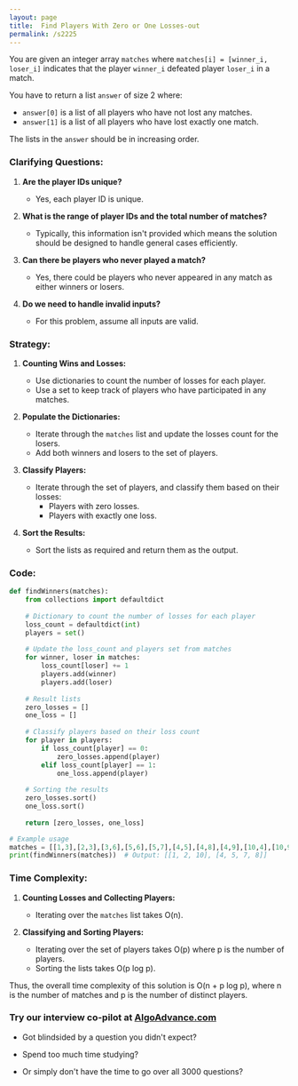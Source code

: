 ```yaml
---
layout: page
title:  Find Players With Zero or One Losses-out
permalink: /s2225
---
```


You are given an integer array `matches` where `matches[i] = [winner_i, loser_i]` indicates that the player `winner_i` defeated player `loser_i` in a match. 

You have to return a list `answer` of size 2 where:
- `answer[0]` is a list of all players who have not lost any matches.
- `answer[1]` is a list of all players who have lost exactly one match.

The lists in the `answer` should be in increasing order.

### Clarifying Questions:

1. **Are the player IDs unique?**
   - Yes, each player ID is unique.

2. **What is the range of player IDs and the total number of matches?**
   - Typically, this information isn't provided which means the solution should be designed to handle general cases efficiently.

3. **Can there be players who never played a match?**
   - Yes, there could be players who never appeared in any match as either winners or losers.

4. **Do we need to handle invalid inputs?**
   - For this problem, assume all inputs are valid.

### Strategy:

1. **Counting Wins and Losses:**
   * Use dictionaries to count the number of losses for each player.
   * Use a set to keep track of players who have participated in any matches.

2. **Populate the Dictionaries:**
   * Iterate through the `matches` list and update the losses count for the losers.
   * Add both winners and losers to the set of players.

3. **Classify Players:**
   * Iterate through the set of players, and classify them based on their losses:
     * Players with zero losses.
     * Players with exactly one loss.

4. **Sort the Results:**
   * Sort the lists as required and return them as the output.

### Code:

```python
def findWinners(matches):
    from collections import defaultdict
    
    # Dictionary to count the number of losses for each player
    loss_count = defaultdict(int)
    players = set()
    
    # Update the loss_count and players set from matches
    for winner, loser in matches:
        loss_count[loser] += 1
        players.add(winner)
        players.add(loser)
    
    # Result lists
    zero_losses = []
    one_loss = []
    
    # Classify players based on their loss count
    for player in players:
        if loss_count[player] == 0:
            zero_losses.append(player)
        elif loss_count[player] == 1:
            one_loss.append(player)
    
    # Sorting the results
    zero_losses.sort()
    one_loss.sort()
    
    return [zero_losses, one_loss]

# Example usage
matches = [[1,3],[2,3],[3,6],[5,6],[5,7],[4,5],[4,8],[4,9],[10,4],[10,9]]
print(findWinners(matches))  # Output: [[1, 2, 10], [4, 5, 7, 8]]
```

### Time Complexity:

1. **Counting Losses and Collecting Players:**
   * Iterating over the `matches` list takes O(n).

2. **Classifying and Sorting Players:**
   * Iterating over the set of players takes O(p) where p is the number of players.
   * Sorting the lists takes O(p log p).

Thus, the overall time complexity of this solution is O(n + p log p), where n is the number of matches and p is the number of distinct players.


### Try our interview co-pilot at [AlgoAdvance.com](https://algoAdvance.com)

- Got blindsided by a question you didn't expect?

- Spend too much time studying?

- Or simply don't have the time to go over all 3000 questions?

